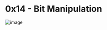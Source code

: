 # 0x14 - Bit Manipulation
![image](https://user-images.githubusercontent.com/122832232/230629209-9497bb95-e53b-4a6e-a7d3-ba6719d2ac2a.png)
